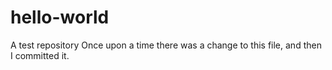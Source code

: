 hello-world
===========

A test repository
Once upon a time there was a change to this file, and then I committed it.
